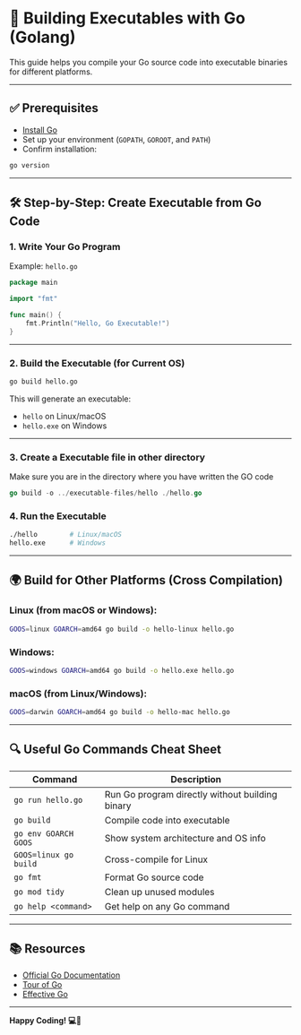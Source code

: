 # 🚀 Building Executables with Go (Golang)

This guide helps you compile your Go source code into executable binaries for different platforms.

---

## ✅ Prerequisites

- [Install Go](https://go.dev/dl/)
- Set up your environment (`GOPATH`, `GOROOT`, and `PATH`)
- Confirm installation:

```bash
go version
````

---

## 🛠️ Step-by-Step: Create Executable from Go Code

### 1. Write Your Go Program

Example: `hello.go`

```go
package main

import "fmt"

func main() {
    fmt.Println("Hello, Go Executable!")
}
```

---

### 2. Build the Executable (for Current OS)

```bash
go build hello.go
```

This will generate an executable:

* `hello` on Linux/macOS
* `hello.exe` on Windows

---

### 3. Create a Executable file in other directory

Make sure you are in the directory where you have written the GO code

```go
go build -o ../executable-files/hello ./hello.go
```

### 4. Run the Executable

```bash
./hello        # Linux/macOS
hello.exe      # Windows
```

---

## 🌍 Build for Other Platforms (Cross Compilation)

### Linux (from macOS or Windows):

```bash
GOOS=linux GOARCH=amd64 go build -o hello-linux hello.go
```

### Windows:

```bash
GOOS=windows GOARCH=amd64 go build -o hello.exe hello.go
```

### macOS (from Linux/Windows):

```bash
GOOS=darwin GOARCH=amd64 go build -o hello-mac hello.go
```

---

## 🔍 Useful Go Commands Cheat Sheet

| Command               | Description                                     |
| --------------------- | ----------------------------------------------- |
| `go run hello.go`      | Run Go program directly without building binary |
| `go build`            | Compile code into executable                    |
| `go env GOARCH GOOS`  | Show system architecture and OS info            |
| `GOOS=linux go build` | Cross-compile for Linux                         |
| `go fmt`              | Format Go source code                           |
| `go mod tidy`         | Clean up unused modules                         |
| `go help <command>`   | Get help on any Go command                      |

---

## 📚 Resources

* [Official Go Documentation](https://golang.org/doc/)
* [Tour of Go](https://tour.golang.org/)
* [Effective Go](https://go.dev/doc/effective_go)

---

**Happy Coding! 💻🚀**
